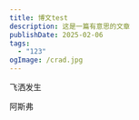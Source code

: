 ```yaml
---
title: 博文test
description: 这是一篇有意思的文章
publishDate: 2025-02-06
tags:
  - "123"
ogImage: /crad.jpg
---
```

飞洒发生

阿斯弗
